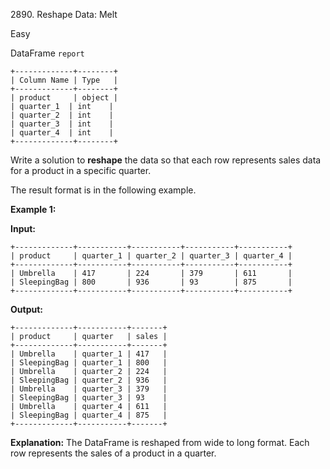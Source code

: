 2890\. Reshape Data: Melt

Easy

DataFrame `report` 

    +-------------+--------+ 
    | Column Name | Type   | 
    +-------------+--------+ 
    | product     | object | 
    | quarter_1  | int    | 
    | quarter_2  | int    | 
    | quarter_3  | int    | 
    | quarter_4  | int    | 
    +-------------+--------+

Write a solution to **reshape** the data so that each row represents sales data for a product in a specific quarter.

The result format is in the following example.

**Example 1:**

**Input:** 

    +-------------+-----------+-----------+-----------+-----------+ 
    | product     | quarter_1 | quarter_2 | quarter_3 | quarter_4 | 
    +-------------+-----------+-----------+-----------+-----------+ 
    | Umbrella    | 417       | 224       | 379       | 611       | 
    | SleepingBag | 800       | 936       | 93        | 875       | 
    +-------------+-----------+-----------+-----------+-----------+

**Output:** 

    +-------------+-----------+-------+ 
    | product     | quarter   | sales | 
    +-------------+-----------+-------+ 
    | Umbrella    | quarter_1 | 417   | 
    | SleepingBag | quarter_1 | 800   | 
    | Umbrella    | quarter_2 | 224   | 
    | SleepingBag | quarter_2 | 936   | 
    | Umbrella    | quarter_3 | 379   | 
    | SleepingBag | quarter_3 | 93    | 
    | Umbrella    | quarter_4 | 611   | 
    | SleepingBag | quarter_4 | 875   |  
    +-------------+-----------+-------+

**Explanation:** The DataFrame is reshaped from wide to long format. Each row represents the sales of a product in a quarter. 